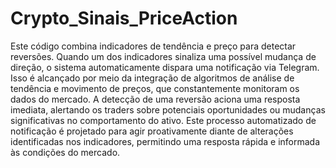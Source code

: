 # Crypto_Sinais_PriceAction
 Este código combina indicadores de tendência e preço para detectar reversões. Quando um dos indicadores sinaliza uma possível mudança de direção, o sistema automaticamente dispara uma notificação via Telegram. Isso é alcançado por meio da integração de algoritmos de análise de tendência e movimento de preços, que constantemente monitoram os dados do mercado. A detecção de uma reversão aciona uma resposta imediata, alertando os traders sobre potenciais oportunidades ou mudanças significativas no comportamento do ativo. Este processo automatizado de notificação é projetado para agir proativamente diante de alterações identificadas nos indicadores, permitindo uma resposta rápida e informada às condições do mercado.
